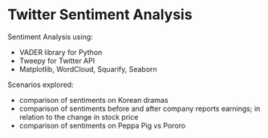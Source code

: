# Twitter Sentiment Analysis

Sentiment Analysis using:
- VADER library for Python
- Tweepy for Twitter API
- Matplotlib, WordCloud, Squarify, Seaborn

Scenarios explored:
- comparison of sentiments on Korean dramas
- comparison of sentiments before and after company reports earnings; in relation to the change in stock price
- comparison of sentiments on Peppa Pig vs Pororo
